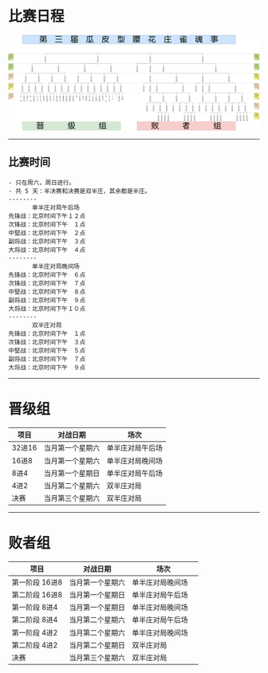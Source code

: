 # 比赛日程
![Image of Schedule](https://raw.githubusercontent.com/psc2350/pcr.mahjong.pub/master/Tree%20Diagram.png)

---
## 比赛时间

    - 只在周六，周日进行。
    - 共 5 天：半决赛和决赛是双半庄，其余都是半庄。
    --------
    　　　　单半庄对局午后场
    先锋战：北京时间下午１２点
    次锋战：北京时间下午　１点
    中堅战：北京时间下午　２点
    副将战：北京时间下午　３点
    大将战：北京时间下午　４点
    --------
    　　　　单半庄对局晚间场
    先锋战：北京时间下午　６点
    次锋战：北京时间下午　７点
    中堅战：北京时间下午　８点
    副将战：北京时间下午　９点
    大将战：北京时间下午１０点
    --------
    　　　　双半庄对局
    先锋战：北京时间下午　１点
    次锋战：北京时间下午　３点
    中堅战：北京时间下午　５点
    副将战：北京时间下午　７点
    大将战：北京时间下午　９点
---
# 晋级组

| 项目         | 对战日期       | 场次   |
| ------------ | ----------------- | ------ |
| 32进16 | 当月第一个星期六  |单半庄对局午后场|
| 16进8 | 当月第一个星期六  |单半庄对局晚间场|
| 8进4 | 当月第一个星期日 |单半庄对局午后场|
| 4进2 | 当月第二个星期六 |双半庄对局|
| 决赛 | 当月第三个星期六 |双半庄对局|

---
# 败者组

| 项目         | 对战日期       | 场次   |
| ------------ | ----------------- | ------ |
| 第一阶段 16进8 | 当月第一个星期六  |单半庄对局晚间场|
| 第二阶段 16进8 | 当月第一个星期日  |单半庄对局午后场　|
| 第一阶段 8进4 | 当月第一个星期日 |单半庄对局晚间场|
| 第二阶段 8进4 | 当月第二个星期六 |单半庄对局午后场|
| 第一阶段 4进2 | 当月第二个星期六 |单半庄对局晚间场|
| 第二阶段 4进2 | 当月第二个星期日 |双半庄对局|
| 决赛 | 当月第三个星期六 |双半庄对局|